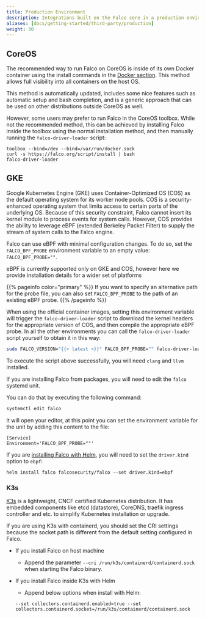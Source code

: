 ```yaml
---
title: Production Environment
description: Integrations built on the Falco core in a production environment
aliases: [docs/getting-started/third-party/production]
weight: 30
---
```


## CoreOS

The recommended way to run Falco on CoreOS is inside of its own Docker container using the install commands in the [Docker section](/docs/getting-started/running#docker). This method allows full visibility into all containers on the host OS.

This method is automatically updated, includes some nice features such as automatic setup and bash completion, and is a generic approach that can be used on other distributions outside CoreOS as well.

However, some users may prefer to run Falco in the CoreOS toolbox. While not the recommended method, this can be achieved by installing Falco inside the toolbox using the normal installation method, and then manually running the `falco-driver-loader` script:

```shell
toolbox --bind=/dev --bind=/var/run/docker.sock
curl -s https://falco.org/script/install | bash
falco-driver-loader
```


## GKE

Google Kubernetes Engine (GKE) uses Container-Optimized OS (COS) as the default operating system for its worker node pools. COS is a security-enhanced operating system that limits access to certain parts of the underlying OS. Because of this security constraint, Falco cannot insert its kernel module to process events for system calls. However, COS provides the ability to leverage eBPF (extended Berkeley Packet Filter) to supply the stream of system calls to the Falco engine.

Falco can use eBPF with minimal configuration changes. To do so, set the `FALCO_BPF_PROBE` environment variable to an empty value: `FALCO_BPF_PROBE=""`.

eBPF is currently supported only on GKE and COS, however here we provide installation details for a wider set of platforms

{{% pageinfo color="primary" %}}
 If you want to specify an alternative path for the probe file, you can also set `FALCO_BPF_PROBE` to the path of an existing eBPF probe.
{{% /pageinfo %}}

When using the official container images, setting this environment variable will trigger the `falco-driver-loader` script to download the kernel headers for the appropriate version of COS, and then compile the appropriate eBPF probe. In all the other environments you can call the `falco-driver-loader` script yourself to obtain it in this way:

```bash
sudo FALCO_VERSION="{{< latest >}}" FALCO_BPF_PROBE="" falco-driver-loader
```

To execute the script above successfully, you will need `clang` and `llvm` installed.

If you are installing Falco from packages, you will need to edit the `falco` systemd unit.

You can do that by executing the following command:

```bash
systemctl edit falco
```

It will open your editor, at this point you can set the environment variable for the unit by adding this content
to the file:

```
[Service]
Environment='FALCO_BPF_PROBE=""'
```

If you are [installing Falco with Helm](https://falco.org/docs/getting-started/third-party/install-tools/#helm), you will need to set the `driver.kind` option to `ebpf`:

```
helm install falco falcosecurity/falco --set driver.kind=ebpf
```

### K3s

[K3s](https://k3s.io/) is a lightweight, CNCF certified Kubernetes distribution. It has embedded components like etcd (datastore), CoreDNS, traefik ingress controller and etc. to simplify Kubernetes installation or upgrade.

If you are using K3s with containerd, you should set the CRI settings because the socket path is different from the default setting configured in Falco.

- If you install Falco on host machine
  - Append the parameter ```--cri /run/k3s/containerd/containerd.sock``` when starting the Falco binary.
- If you install Falco inside K3s with Helm
  - Append below options when install with Helm:

  ```shell
  --set collectors.containerd.enabled=true --set collectors.containerd.socket=/run/k3s/containerd/containerd.sock
  ```
